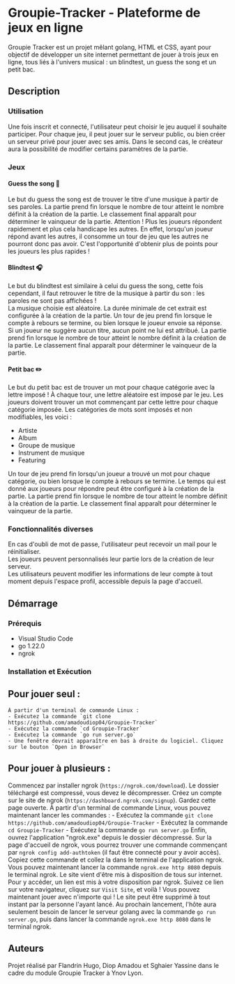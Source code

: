 # Groupie-Tracker - Plateforme de jeux en ligne

Groupie Tracker est un projet mêlant golang, HTML et CSS, ayant pour objectif de développer un site internet permettant de jouer à trois jeux en ligne, tous liés à l'univers musical : un blindtest, un guess the song et un petit bac.

## Description

### Utilisation

Une fois inscrit et connecté, l'utilisateur peut choisir le jeu auquel il souhaite participer. Pour chaque jeu, il peut jouer sur le serveur public, ou bien créer un serveur privé pour jouer avec ses amis. Dans le second cas, le créateur aura la possibilité de modifier certains paramètres de la partie.

### Jeux

#### Guess the song 📜

Le but du guess the song est de trouver le titre d'une musique à partir de ses paroles. 
La partie prend fin lorsque le nombre de tour atteint le nombre définit à la création de la partie. Le classement final apparaît pour déterminer le vainqueur de la partie. 
Attention ! Plus les joueurs répondent rapidement et plus cela handicape les autres. En effet, lorsqu'un joueur répond avant les autres, il consomme un tour de jeu que les autres ne pourront donc pas avoir. C'est l'opportunité d'obtenir plus de points pour les joueurs les plus rapides !

#### Blindtest 🎧 

Le but du blindtest est similaire à celui du guess the song, cette fois cependant, il faut retrouver le titre de la musique à partir du son : les paroles ne sont pas affichées !  
La musique choisie est aléatoire. La durée minimale de cet extrait est configurée à la création de la partie. 
Un tour de jeu prend fin lorsque le compte à rebours se termine, ou bien lorsque le joueur envoie sa réponse. Si un joueur ne suggère aucun titre, aucun point ne lui est attribué.
La partie prend fin lorsque le nombre de tour atteint le nombre définit à la création de la partie. Le classement final apparaît pour déterminer le vainqueur de la partie.

#### Petit bac ✏️

Le but du petit bac est de trouver un mot pour chaque catégorie avec la lettre imposé !
À chaque tour, une lettre aléatoire est imposé par le jeu. Les joueurs doivent trouver un mot commençant par cette lettre pour chaque catégorie imposée.
Les catégories de mots sont imposés et non modifiables, les voici : 
- Artiste
- Album
- Groupe de musique
- Instrument de musique
- Featuring

Un tour de jeu prend fin lorsqu'un joueur a trouvé un mot pour chaque catégorie, ou bien lorsque le compte à rebours se termine. Le temps qui est donné aux joueurs pour répondre peut être configuré à la création de la partie.
La partie prend fin lorsque le nombre de tour atteint le nombre définit à la création de la partie. Le classement final apparaît pour déterminer le vainqueur de la partie.

### Fonctionnalités diverses

En cas d'oubli de mot de passe, l'utilisateur peut recevoir un mail pour le réinitialiser.  
Les joueurs peuvent personnalisés leur partie lors de la création de leur serveur.  
Les utilisateurs peuvent modifier les informations de leur compte à tout moment depuis l'espace profil, accessible depuis la page d'accueil.

## Démarrage

### Prérequis

- Visual Studio Code 
- go 1.22.0
- ngrok

### Installation et Exécution

Pour jouer seul : 
-----------------
    À partir d'un terminal de commande Linux :
    - Exécutez la commande `git clone https://github.com/amadoudiop04/Groupie-Tracker`
    - Exécutez la commande `cd Groupie-Tracker`
    - Exécutez la commande `go run server.go`
    - Une fenêtre devrait apparaître en bas à droite du logiciel. Cliquez sur le bouton `Open in Browser`


Pour jouer à plusieurs :
------------------------
Commencez par installer ngrok (`https://ngrok.com/download`). Le dossier téléchargé est compressé, vous devez le décompresser.
Créez un compte sur le site de ngrok (`https://dashboard.ngrok.com/signup`). Gardez cette page ouverte.
À partir d'un terminal de commande Linux, vous pouvez maintenant lancer les commandes :
    - Exécutez la commande `git clone https://github.com/amadoudiop04/Groupie-Tracker`
    - Exécutez la commande `cd Groupie-Tracker`
    - Exécutez la commande `go run server.go`
Enfin, ouvrez l'application "ngrok.exe" depuis le dossier décompressé. Sur la page d'accueil de ngrok, vous pourrez trouver une commande commençant par `ngrok config add-authtoken` (il faut être connecté pour y avoir accès). Copiez cette commande et collez la dans le terminal de l'application ngrok.
Vous pouvez maintenant lancer la commande `ngrok.exe http 8080` depuis le terminal ngrok. Le site vient d'être mis à disposition de tous sur internet. Pour y accéder, un lien est mis à votre disposition par ngrok. Suivez ce lien sur votre navigateur, cliquez sur `Visit Site`, et voilà ! Vous pouvez maintenant jouer avec n'importe qui !
Le site peut être supprimé à tout instant par la personne l'ayant lancé. Au prochain lancement, l'hôte aura seulement besoin de lancer le serveur golang avec la commande `go run server.go`, puis dans lancer la commande `ngrok.exe http 8080` dans le terminal ngrok.

## Auteurs

Projet réalisé par Flandrin Hugo, Diop Amadou et Sghaier Yassine dans le cadre du module Groupie Tracker à Ynov Lyon.